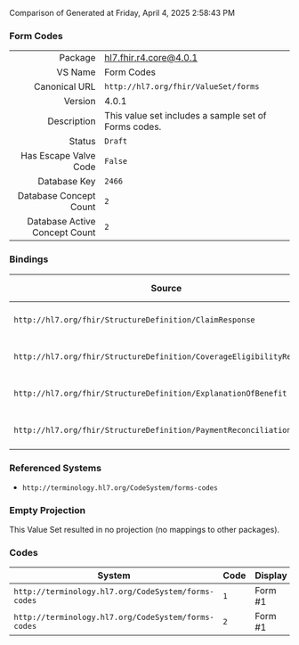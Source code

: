 Comparison of 
Generated at Friday, April 4, 2025 2:58:43 PM

### Form Codes

|      |     |
| ---: | --- |
| Package | hl7.fhir.r4.core@4.0.1 |
| VS Name | Form Codes |
| Canonical URL | `http://hl7.org/fhir/ValueSet/forms` |
| Version | 4.0.1 |
| Description | This value set includes a sample set of Forms codes. |
| Status | `Draft` |
| Has Escape Valve Code | `False` |
| Database Key | `2466` |
| Database Concept Count | `2` |
| Database Active Concept Count | `2` |
### Bindings

| Source | Element | Binding | Strength | Element Short |
| ------ | ------- | ------- | -------- | ------------- |
| `http://hl7.org/fhir/StructureDefinition/ClaimResponse` | `ClaimResponse.formCode` | `http://hl7.org/fhir/ValueSet/forms` | `Example` | Printed form identifier |
| `http://hl7.org/fhir/StructureDefinition/CoverageEligibilityResponse` | `CoverageEligibilityResponse.form` | `http://hl7.org/fhir/ValueSet/forms` | `Example` | Printed form identifier |
| `http://hl7.org/fhir/StructureDefinition/ExplanationOfBenefit` | `ExplanationOfBenefit.formCode` | `http://hl7.org/fhir/ValueSet/forms` | `Example` | Printed form identifier |
| `http://hl7.org/fhir/StructureDefinition/PaymentReconciliation` | `PaymentReconciliation.formCode` | `http://hl7.org/fhir/ValueSet/forms` | `Example` | Printed form identifier |

### Referenced Systems

* `http://terminology.hl7.org/CodeSystem/forms-codes`
### Empty Projection

This Value Set resulted in no projection (no mappings to other packages).

### Codes

| System | Code | Display |
| ------ | ---- | ------- |
| `http://terminology.hl7.org/CodeSystem/forms-codes` | `1` | Form #1 |
| `http://terminology.hl7.org/CodeSystem/forms-codes` | `2` | Form #1 |
